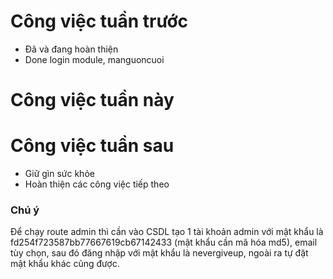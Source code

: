 # Công việc tuần trước
* Đã và đang hoàn thiện
* Done login module, manguoncuoi

# Công việc tuần này

# Công việc tuần sau
* Giữ gìn sức khỏe
* Hoàn thiện các công việc tiếp theo

### Chú ý
Để chạy route admin thì cần vào CSDL tạo 1 tài khoản admin với mật khẩu là fd254f723587bb77667619cb67142433 (mật khẩu cần mã hóa md5), email tùy chọn, sau đó đăng nhập với mật khẩu là nevergiveup, ngoài ra tự đặt mật khẩu khác cũng được.
